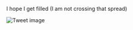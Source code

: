 I hope I get filled (I am not crossing that spread)


![Tweet image](/asset/crosspoast/Gc421smXMAA5pbA.png)

